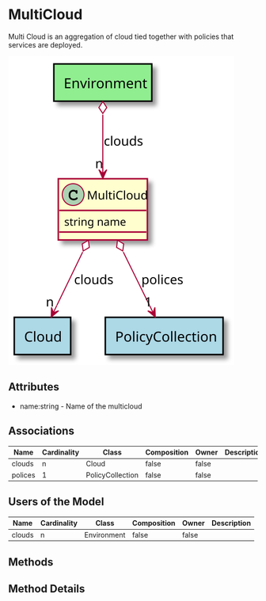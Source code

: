 # MultiCloud

Multi Cloud is an aggregation of cloud tied together with policies that services are deployed.

![Logical Diagram](./logical.svg)

## Attributes

* name:string - Name of the multicloud


## Associations

| Name | Cardinality | Class | Composition | Owner | Description |
| --- | --- | --- | --- | --- | --- |
| clouds | n | Cloud | false | false |  |
| polices | 1 | PolicyCollection | false | false |  |


## Users of the Model

| Name | Cardinality | Class | Composition | Owner | Description |
| --- | --- | --- | --- | --- | --- |
| clouds | n | Environment | false | false |  |





## Methods


<h2>Method Details</h2>
    

